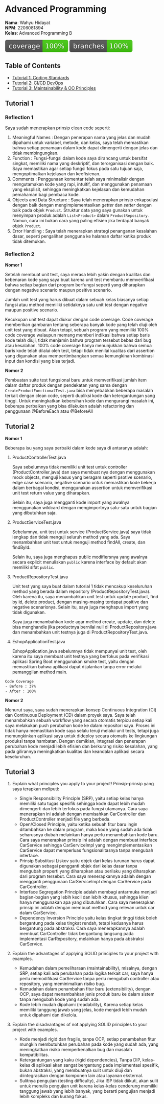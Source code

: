 # Advanced Programming 

**Nama**: Wahyu Hidayat  
**NPM**: 2206081894  
**Kelas**: Advanced Programming B

[![Coverage](.github/badges/jacoco.svg)](https://github.com/wahyuhiddayat/eshop/actions/workflows/ci.yml)
[![Branches](.github/badges/branches.svg)](https://github.com/wahyuhiddayat/eshop/actions/workflows/ci.yml)

## Table of Contents
- [Tutorial 1: Coding Standards](#tutorial-1)
- [Tutorial 2: CI/CD DevOps](#tutorial-2)
- [Tutorial 3: Maintainability & OO Principles](#tutorial-3)


## Tutorial 1

### Reflection 1
Saya sudah menerapkan prinsip clean code seperti:
1. Meaningful Names : Dengan penerapan nama yang jelas dan mudah dipahami untuk variabel, metode, dan kelas, saya telah memastikan bahwa setiap penamaan dalam kode dapat dimengerti dengan jelas dan tidak membingungkan.
2. Function : Fungsi-fungsi dalam kode saya dirancang untuk bersifat singkat, memiliki nama yang deskriptif, dan terorganisasi dengan baik. Saya memastikan agar setiap fungsi fokus pada satu tujuan saja, mengoptimalkan kejelasan dan keefisienan.
3. Comments : Penggunaan komentar telah saya minimalisir dengan mengutamakan kode yang rapi, intuitif, dan menggunakan penamaan yang eksplisit, sehingga meningkatkan kejelasan dan kemudahan pemahaman bagi pembaca kode.
4. Objects and Data Structure : Saya telah menerapkan prinsip enkapsulasi dengan baik dengan mengimplementasikan _getter_ dan _setter_ dengan baik pada objek `Product`. Struktur data yang saya gunakan untuk menyimpan produk adalah `List<Product>` dalam `ProductRepository`. Namun, cara ini bukan cara yang paling efisien jika terdapat banyak objek `Product`.
5. Error Handling : Saya telah menerapkan strategi penanganan kesalahan dasar, seperti pengalihan pengguna ke halaman daftar ketika produk tidak ditemukan.

### Reflection 2

**Nomor 1**

Setelah membuat unit test, saya merasa lebih yakin dengan kualitas dan kebenaran kode yang saya buat karena unit test membantu memverifikasi bahwa setiap bagian dari program berfungsi seperti yang diharapkan dengan negative scenario maupun positive scenario.

Jumlah unit test yang harus dibuat dalam sebuah kelas biasanya setiap fungsi atau method memiliki setidaknya satu unit test dengan negative maupun positive scenario.

Kecukupan unit test dapat diukur dengan code coverage. Code coverage memberikan gambaran tentang seberapa banyak kode yang telah diuji oleh unit test yang dibuat. Akan tetapi, sebuah program yang memiliki 100% code coverage walaupun memang memberi indikasi bahwa setiap baris kode telah diuji, tidak menjamin bahwa program tersebut bebas dari bug atau kesalahan. 100% code coverage hanya menunjukkan bahwa semua baris kode telah dilalui oleh test, tetapi tidak menilai kualitas dari assertion yang digunakan atau mempertimbangkan semua kemungkinan kombinasi input dan kondisi yang bisa terjadi.

**Nomor 2**

Pembuatan suite test fungsional baru untuk memverifikasi jumlah item dalam daftar produk dengan pendekatan yang sama dengan `CreateProductFunctionalTest.java` bisa menyebabkan beberapa masalah terkait dengan clean code, seperti dupliksi kode dan ketergantungan yang tinggi. Untuk meningkatkan kebersihan kode dan mengurangi masalah ini, beberapa perbaikan yang bisa dilakukan adalah refactoring dan penggunaan @BeforeEach atau @BeforeAll

## Tutorial 2

**Nomor 1**

Beberapa isu yang saya perbaiki dalam kode saya di antaranya adalah:

1. ProductControllerTest.java
    
    Saya sebelumnya tidak memiliki unit test untuk controller (ProductController.java) dan saya membuat nya dengan menggunakan mock objects, menguji kasus yang beragam seperti psotive scenario, edge case scenario, negative scenario untuk memastikan kode bekerja dalam berbagai kondisi, menggunakan assertion untuk memverifikasi unit test return value yang diharapkan.

    Selain itu, saya juga mengganti kode import yang awalnya menggunakan wildcard dengan mengimportnya satu-satu untuk bagian yang dibutuhkan saja. 

2. ProductServiceTest.java

    Sebelumnya, unit test untuk service (ProductService.java) saya tidak lengkap dan tidak menguji seluruh method yang ada. Saya menambahkan unit test untuk menguji method findAll, create, dan findById.

    Selain itu, saya juga menghapus public modifiersnya yang awalnya secara explicit menuliskan `public` karena interface by default akan memiliki sifat `public`.

3. ProductRepositoryTest.java

    Unit test yang saya buat dalam tutorial 1 tidak mencakup keseluruhan method yang berada dalam repository (ProductRepositoryTest.java). Oleh karena itu, saya menambahkan unit test untuk update product, find by id, delete product, dengan masing-masing terdapat positive dan negative scenarionya. Selain itu, saya juga menghapus import yang tidak digunakan.

    Saya juga menambahkan kode agar method create, update, dan delete bisa menghandle jika productnya bernilai null di ProductRepository.java dan menambahkan unit testnya juga di ProductRepositoryTest.java.

4. EshopApplicationTest.java

    EshopApplication.java sebelumnya tidak mempunyai unit test, oleh karena itu saya membuat unit testnya yang berfokus pada verifikasi aplikasi Spring Boot menggunakan smoke test, yaitu dengan memastikan bahwa aplikasi dapat dijalankan tanpa error melalui pemanggilan method main.

```
Code Coverage 
- Before : 37%
- After : 100%
```


**Nomor 2**

Menurut saya, saya sudah menerapkan konsep Continuous Integration (CI) dan Continuous Deployment (CD) dalam proyek saya. Saya telah menambahkan sebuah workflow yang secara otomatis terpicu setiap kali saya melakukan push perubahan kode ke dalam repositori saya. Proses ini tidak hanya memastikan kode saya selalu teruji melalui unit tests, tetapi juga memungkinkan aplikasi saya untuk dideploy secara otomatis ke lingkungan produksi tanpa hambatan. Dengan demikian, integrasi dan penerapan perubahan kode menjadi lebih efisien dan berkurang risiko kesalahan, yang pada gilirannya meningkatkan kualitas dan keandalan aplikasi secara keseluruhan. 

## Tutorial 3

1. Explain what principles you apply to your project!
   Prinsip-prinsip yang saya terapkan meliputi:
   - Single Responsibility Principle (SRP), yaitu setiap kelas hanya memiliki satu tugas spesifik sehingga kode dapat lebih mudah dimengerti dan lebih terfokus pada fungsi utamanya. Cara saya menerapkan ini adalah dengan memisahkan CarController dan ProductController menjadi file yang berbeda.
   - Open/Closed Principle, yaitu ketika sebuah fitur baru ingin ditambahkan ke dalam program, maka kode yang sudah ada tidak seharusnya diubah melainkan hanya perlu menambahkan kode baru. Cara saya menerapkan prinsip ini adalah dengan membuat interface CarService sehingga CarServiceImpl yang mengimplementasikan CarService dapat memperluas fungsionalitasnya tanpa mengubah interface.
   - Prinsip Substitusi Liskov yaitu objek dari kelas turunan harus dapat digunakan sebagai pengganti objek dari kelas dasar tanpa mengubah properti yang diharapkan atau perilaku yang diharapkan dari program tersebut. Cara saya menerapkannya adalah dengan mengganti penggunaan CarServiceImpl dengan CarService pada CarController.
   - Interface Segregation Principle adalah membagi antarmuka menjadi bagian-bagian yang lebih kecil dan lebih khusus, sehingga klien hanya menggunakan apa yang dibutuhkan. Cara saya menerapkan prinsip ini adalah dengan membuat method yang relevan untuk car dalam CarService.
   - Dependency Inversion Principle yaitu kelas tingkat tinggi tidak boleh bergantung pada kelas tingkat rendah, tetapi keduanya harus bergantung pada abstraksi. Cara saya menerapkannya adalah membuat CarController tidak bergantung langsung pada implementasi CarRepository, melainkan hanya pada abstraksi CarService.
   

2. Explain the advantages of applying SOLID principles to your project with examples.
   - Kemudahan dalam pemeliharaan (maintainability), misalnya, dengan SRP, setiap kali ada perubahan pada logika terkait car, saya hanya perlu memodifikasi CarService tanpa perlu mengubah controller atau repository, yang meminimalkan risiko bug.
   - Kemudahan dalam penambahan fitur baru (extensibility), dengan OCP, saya dapat menambahkan jenis produk baru ke dalam sistem tanpa mengubah kode yang sudah ada.
   - Kode lebih mudah dipahami (readability), Karena setiap kelas memiliki tanggung jawab yang jelas, kode menjadi lebih mudah untuk dipahami dan dikelola.
   

3. Explain the disadvantages of not applying SOLID principles to your project with examples.
   - Kode menjadi rigid dan fragile, tanpa OCP, setiap penambahan fitur mungkin membutuhkan perubahan pada kode yang sudah ada, yang meningkatkan risiko memperkenalkan bug dan masalah kompatibilitas.
   - Ketergantungan yang kaku (rigid dependencies),  Tanpa DIP, kelas-kelas di aplikasi akan sangat bergantung pada implementasi spesifik, bukan abstraksi, yang membuatnya sulit untuk diuji dan diintegrasikan dengan komponen lain atau layanan eksternal.
   - Sulitnya pengujian (testing difficulty), Jika ISP tidak diikuti, akan sulit untuk menulis pengujian unit karena kelas-kelas cenderung memiliki tanggung jawab yang lebih banyak, yang berarti pengujian menjadi lebih kompleks dan kurang fokus.